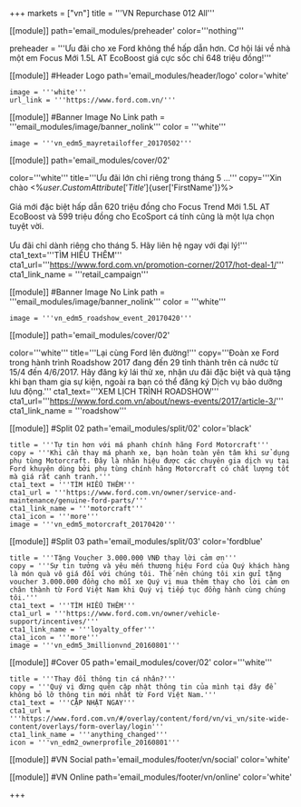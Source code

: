 +++
markets = ["vn"]
title = '''VN Repurchase 012 All'''

[[module]]
path='email_modules/preheader'
color='''nothing'''

preheader = '''Ưu đãi cho xe Ford không thể hấp dẫn hơn. Cơ hội lái về nhà một em Focus Mới 1.5L AT EcoBoost giá cực sốc chỉ 648 triệu đồng!'''

[[module]] #Header Logo
path='email_modules/header/logo'
color='white'

	image = '''white'''
	url_link = '''https://www.ford.com.vn/'''

 [[module]] #Banner Image No Link
path = '''email_modules/image/banner_nolink'''
color = '''white'''

	image = '''vn_edm5_mayretailoffer_20170502''' 

[[module]]
path='email_modules/cover/02'

color='''white'''
title='''Ưu đãi lớn chỉ riêng trong tháng 5 ...'''
copy='''Xin chào <%${user.CustomAttribute['Title']}%> <%${user['FirstName']}%><br /><br />Giá mới đặc biệt hấp dẫn 620 triệu đồng cho Focus Trend Mới 1.5L AT EcoBoost và 599 triệu đồng cho EcoSport	cá tính cũng là một lựa chọn tuyệt vời.<br /><br />Ưu đãi chỉ dành riêng cho tháng 5. Hãy liên hệ ngay với đại lý!'''
cta1_text='''TÌM HIỂU THÊM'''
cta1_url='''https://www.ford.com.vn/promotion-corner/2017/hot-deal-1/'''
cta1_link_name = '''retail_campaign'''


 [[module]] #Banner Image No Link
path = '''email_modules/image/banner_nolink'''
color = '''white'''

	image = '''vn_edm5_roadshow_event_20170420'''
	
[[module]]
path='email_modules/cover/02'

color='''white'''
title='''Lại cùng Ford lên đường!'''
copy='''Đoàn xe Ford trong hành trình Roadshow 2017 đang đến 29 tỉnh thành trên cả nước từ 15/4 đến 4/6/2017. Hãy đăng ký lái thử xe, nhận ưu đãi đặc biệt và quà tặng khi bạn tham gia sự kiện, ngoài ra bạn có thể đăng ký Dịch vụ bảo dưỡng lưu động.'''
cta1_text='''XEM LỊCH TRÌNH ROADSHOW'''
cta1_url='''https://www.ford.com.vn/about/news-events/2017/article-3/'''
cta1_link_name = '''roadshow'''


[[module]] #Split 02
path='email_modules/split/02'
color='black'

	title = '''Tự tin hơn với má phanh chính hãng Ford Motorcraft'''
	copy = '''Khi cần thay má phanh xe, bạn hoàn toàn yên tâm khi sử dụng phụ tùng Motorcraft. Đây là nhãn hiệu được các chuyên gia dịch vụ tại Ford khuyên dùng bởi phụ tùng chính hãng Motorcraft có chất lượng tốt mà giá rất cạnh tranh.'''
	cta1_text = '''TÌM HIỂU THÊM'''
	cta1_url = '''https://www.ford.com.vn/owner/service-and-maintenance/genuine-ford-parts/'''
	cta1_link_name = '''motorcraft'''
	cta1_icon = '''more'''
	image = '''vn_edm5_motorcraft_20170420'''

[[module]] #Split 03
path='email_modules/split/03'
color='fordblue'

	title = '''Tặng Voucher 3.000.000 VNĐ thay lời cảm ơn'''
	copy = '''Sự tin tưởng và yêu mến thương hiệu Ford của Quý khách hàng là món quà vô giá đối với chúng tôi. Thế nên chúng tôi xin gửi tặng voucher 3.000.000 đồng cho mỗi xe Quý vị mua thêm thay cho lời cảm ơn chân thành từ Ford Việt Nam khi Quý vị tiếp tục đồng hành cùng chúng tôi.'''
	cta1_text = '''TÌM HIỂU THÊM'''
	cta1_url = '''https://www.ford.com.vn/owner/vehicle-support/incentives/'''
	cta1_link_name = '''loyalty_offer'''
	cta1_icon = '''more'''
	image = '''vn_edm5_3millionvnd_20160801'''
	
	

[[module]] #Cover 05
path='email_modules/cover/02'
color='''white'''

	title = '''Thay đổi thông tin cá nhân?'''
	copy = '''Quý vị đừng quên cập nhật thông tin của mình tại đây để không bỏ lỡ thông tin mới nhất từ Ford Việt Nam.'''
	cta1_text = '''CẬP NHẬT NGAY'''
	cta1_url = '''https://www.ford.com.vn/#/overlay/content/ford/vn/vi_vn/site-wide-content/overlays/form-overlay/login'''
	cta1_link_name = '''anything_changed'''
	icon = '''vn_edm2_ownerprofile_20160801'''

[[module]] #VN Social
path='email_modules/footer/vn/social'
color='white'


[[module]] #VN Online
path='email_modules/footer/vn/online'
color='white'


+++